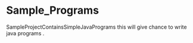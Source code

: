 # Sample_Programs
SampleProjectContainsSimpleJavaPrograms
this will give chance to write java programs .
